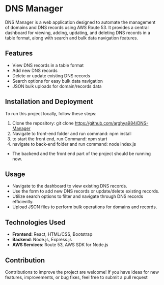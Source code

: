 # DNS Manager

DNS Manager is a web application designed to automate the management of domains and DNS records using AWS Route 53. It provides a central dashboard for viewing, adding, updating, and deleting DNS records in a table format, along with search and bulk data navigation features.

## Features

- View DNS records in a table format
- Add new DNS records
- Delete or update existing DNS records
- Search options for easy bulk data navigation
- JSON bulk uploads for domain/records data

## Installation and Deployment

To run this project locally, follow these steps:

1. Clone the repository: git clone https://github.com/arghya984/DNS-Manager
2. Navigate to front-end folder and run command: npm install
3. to start the front end, run Command: npm start
4. navigate to back-end folder and run command: node index.js

- The backend and the front end part of the project should be running now.

## Usage

- Navigate to the dashboard to view existing DNS records.
- Use the form to add new DNS records or update/delete existing records.
- Utilize search options to filter and navigate through DNS records efficiently.
- Upload JSON files to perform bulk operations for domains and records.

## Technologies Used

- **Frontend**: React, HTML/CSS, Bootstrap
- **Backend**: Node.js, Express.js
- **AWS Services**: Route 53, AWS SDK for Node.js

## Contribution

Contributions to improve the project are welcome! If you have ideas for new features, improvements, or bug fixes, feel free to submit a pull request
